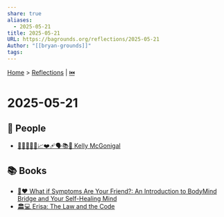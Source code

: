 ```yaml
---
share: true
aliases:
  - 2025-05-21
title: 2025-05-21
URL: https://bagrounds.org/reflections/2025-05-21
Author: "[[bryan-grounds]]"
tags: 
---
```

[Home](../index.md) > [Reflections](./index.md) | [⏮️](./2025-05-20.md)  
# 2025-05-21  
## 👥 People  
- [🧠🔬🧘‍♀️💪📈❤️‍🩹🗣️📚🌟 Kelly McGonigal](../people/kelly-mcgonigal.md)  
  
## 📚 Books  
- [🤕❤️ What if Symptoms Are Your Friend?: An Introduction to BodyMind Bridge and Your Self-Healing Mind](../books/what-if-symptoms-are-your-friend-an-introduction-to-bodymind-bridge-and-your-self-healing-mind.md)  
- [🏛️💻 Erisa: The Law and the Code](../books/erisa-the-law-and-the-code.md)
